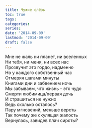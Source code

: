 ```yaml
---
title: Чужие слёзы
toc: true
tags:
categories:
series:
date: '2014-09-09'
lastmod: '2014-09-09'
draft: false
---
```


<!--more-->

Мне не жаль ни планет, ни вселенных \
Ни тебя, ни меня, ни всех нас \
Прозвучит это гордо, надменно \
Но у каждого собственный час \
Отмеряя шагами минуты \
Книгами дни и забвением ночь \
Мы забываем, что жизнь - это чудо \
Смерти любимица/первая дочь \
И страшиться не нужно \
Ведь сколько осталось? \
Пару мгновений, меньше версты \
Так почему же скулящая жалость \
Вернулась, завидев плач сироты?
